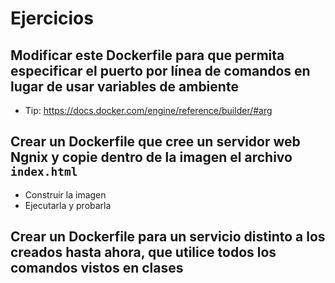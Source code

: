 # Ejercicios
## Modificar este Dockerfile para que permita especificar el puerto por línea de comandos en lugar de usar variables de ambiente
- Tip: https://docs.docker.com/engine/reference/builder/#arg

## Crear un Dockerfile que cree un servidor web Ngnix y copie dentro de la imagen el archivo `index.html`
- Construir la imagen
- Ejecutarla y probarla

## Crear un Dockerfile para un servicio distinto a los creados hasta ahora, que utilice todos los comandos vistos en clases
